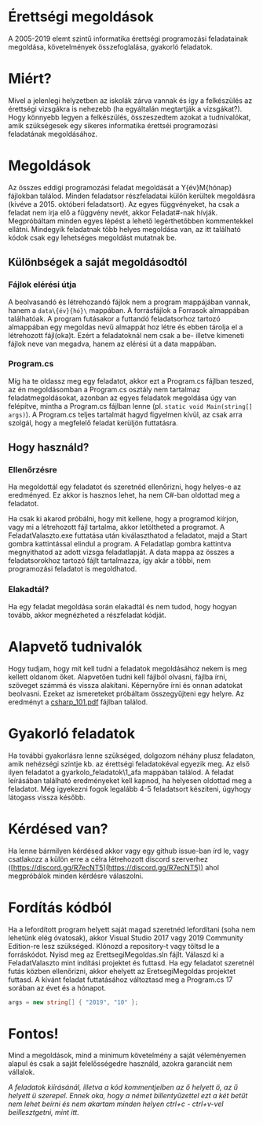 # Érettségi megoldások
A 2005-2019 elemt szintű informatika érettségi programozási feladatainak megoldása, követelmények összefoglalása, gyakorló feladatok.

# Miért?
Mivel a jelenlegi helyzetben az iskolák zárva vannak és így a felkészülés az érettségi vizsgákra is nehezebb (ha egyáltalán megtartják a vizsgákat?).
Hogy könnyebb legyen a felkészülés, összeszedtem azokat a tudnivalókat, amik szükségesek egy sikeres informatika érettséi programozási feladatának megoldásához.

# Megoldások
Az összes eddigi programozási feladat megoldását a Y{év}M{hónap} fájlokban találod.
Minden feladatsor részfeladatai külön kerültek megoldásra (kivéve a 2015. októberi feladatsort).
Az egyes függvényeket, ha csak a feladat nem írja elő a függvény nevét, akkor Feladat#-nak hívják.
Megpróbáltam minden egyes lépést a lehető legérthetőbben kommentekkel ellátni.
Mindegyik feladatnak több helyes megoldása van, az itt található kódok csak egy lehetséges megoldást mutatnak be.

## Különbségek a saját megoldásodtól
### Fájlok elérési útja
A beolvasandó és létrehozandó fájlok nem a program mappájában vannak, hanem a `data\{év}{hó}\` mappában. A forrásfájlok a Forrasok almappában találhatóak. A program futásakor a futtandó feladatsorhoz tartozó almappában egy megoldas nevű almappát hoz létre és ebben tárolja el a létrehozott fájl(oka)t. Ezért a feladatoknál nem csak a be- illetve kimeneti fájlok neve van megadva, hanem az elérési út a data mappában.

### Program.cs
Míg ha te oldassz meg egy feladatot, akkor ezt a Program.cs fájlban teszed, az én megoldásomban a Program.cs osztály nem tartalmaz feladatmegoldásokat, azonban az egyes feladatok megoldása úgy van felépítve, mintha a Program.cs fájlban lenne (pl. `static void Main(string[] args)`). A Program.cs teljes tartalmát hagyd figyelmen kívül, az csak arra szolgál, hogy a megfelelő feladat kerüljön futtatásra.

## Hogy használd?
### Ellenőrzésre
Ha megoldottál egy feladatot és szeretnéd ellenőrizni, hogy helyes-e az eredményed. Ez akkor is hasznos lehet, ha nem C#-ban oldottad meg a feladatot.

Ha csak ki akarod próbálni, hogy mit kellene, hogy a programod kiírjon, vagy mi a létrehozott fájl tartalma, akkor letöltheted a programot. A FeladatValaszto.exe futtatása után kiválaszthatod a feladatot, majd a Start gombra kattintással elindul a program. 
A Feladatlap gombra kattintva megnyithatod az adott vizsga feladatlapját. A data mappa az összes a feladatsorokhoz tartozó fájlt tartalmazza, így akár a többi, nem programozási feladatot is megoldhatod.

### Elakadtál?
Ha egy feladat megoldása során elakadtál és nem tudod, hogy hogyan tovább, akkor megnézheted a részfeladat kódját.


# Alapvető tudnivalók
Hogy tudjam, hogy mit kell tudni a feladatok megoldásához nekem is meg kellett oldanom őket.
Alapvetően tudni kell fájlból olvasni, fájlba írni, szöveget számmá és vissza alakítani. Képernyőre írni és onnan adatokat beolvasni.
Ezeket az ismereteket próbáltam összegyűjteni egy helyre.
Az eredményt a [csharp_101.pdf](csharp_101.pdf) fájlban találod.


# Gyakorló feladatok
Ha további gyakorlásra lenne szükséged, dolgozom néhány plusz feladaton, amik nehézségi szintje kb. az érettségi feladatokéval egyezik meg.
Az első ilyen feladatot a gyarkolo_feladatok\1_afa mappában találod. A feladat leírásában található eredményeket kell kapnod, ha helyesen oldottad meg a feladatot.
Még igyekezni fogok legalább 4-5 feladatsort készíteni, úgyhogy látogass vissza később.

# Kérdésed van?
Ha lenne bármilyen kérdésed akkor vagy egy github issue-ban írd le, vagy csatlakozz a külön erre a célra létrehozott discord szerverhez ([https://discord.gg/R7ecNT5](https://discord.gg/R7ecNT5)) ahol megpróbálok minden kérdésre válaszolni.

# Fordítás kódból
Ha a lefordított program helyett saját magad szeretnéd lefordítani (soha nem lehetünk elég óvatosak), akkor Visual Studio 2017 vagy 2019 Community Edition-re lesz szükséged. Klónozd a repository-t vagy töltsd le a forráskódot. Nyisd meg az ErettsegiMegoldas.sln fájlt. Válaszd ki a FeladatValaszto mint indítási projektet és futtasd.
Ha egy feladatot szeretnél futás közben ellenőrizni, akkor ehelyett az EretsegiMegoldas projektet futtasd. A kívánt feladat futtatásához változtasd meg a Program.cs 17 sorában az évet és a hónapot.

``` cs
args = new string[] { "2019", "10" };
```

# Fontos!
Mind a megoldások, mind a minimum követelmény a saját véleményemen alapul és csak a saját felelősségedre használd, azokra garanciát nem vállalok.


_A feladatok kiírásánál, illetva a kód kommentjeiben az ő helyett ö, az ű helyett ü szerepel. Ennek oka, hogy a német billentyűzettel ezt a két betűt nem lehet beírni és nem akartam minden helyen ctrl+c - ctrl+v-vel beillesztgetni, mint itt._
